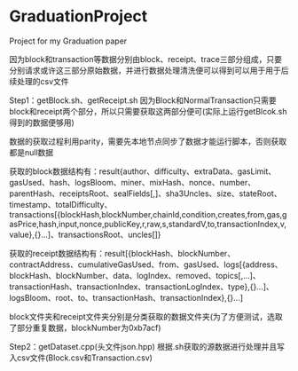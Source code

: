 # GraduationProject
Project for my Graduation paper

因为block和transaction等数据分别由block、receipt、trace三部分组成，只要分别请求或许这三部分原始数据，并进行数据处理清洗便可以得到可以用于用于后续处理的csv文件

Step1：getBlock.sh、getReceipt.sh
因为Block和NormalTransaction只需要block和receipt两个部分，所以只需要获取这两部分便可(实际上运行getBlcok.sh得到的数据便够用)

数据的获取过程利用parity，需要先本地节点同步了数据才能运行脚本，否则获取都是null数据

获取的block数据结构有：result{author、difficulty、extraData、gasLimit、gasUsed、hash、logsBloom、miner、mixHash、nonce、number、parentHash、receiptsRoot、sealFields[,]、sha3Uncles、size、stateRoot、timestamp、totalDifficulty、transactions[{blockHash,blockNumber,chainId,condition,creates,from,gas,gasPrice,hash,input,nonce,publicKey,r,raw,s,standardV,to,transactionIndex,v,value},{}...]、transactionsRoot、uncles[]}

获取的receipt数据结构有：result[{blockHash、blockNumber、contractAddress、cumulativeGasUsed、from、gasUsed、logs[{address、blockHash、blockNumber、data、logIndex、removed、topics[,...]、transactionHash、transactionIndex、transactionLogIndex、type},{}...]、logsBloom、root、to、transactionHash、transactionIndex},{}...]

block文件夹和receipt文件夹分别是分类获取的数据文件夹(为了方便测试，选取了部分重复数据，blockNumber为0xb7acf)

Step2：getDataset.cpp(头文件json.hpp)
根据.sh获取的源数据进行处理并且写入csv文件(Block.csv和Transaction.csv)